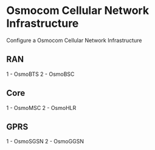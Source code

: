 # Osmocom Cellular Network Infrastructure
Configure a Osmocom Cellular Network Infrastructure

## RAN

1 - OsmoBTS
2 - OsmoBSC

## Core
1 - OsmoMSC
2 - OsmoHLR


## GPRS

1 - OsmoSGSN
2 - OsmoGGSN